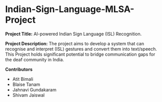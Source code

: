 # Indian-Sign-Language-MLSA-Project

**Project Title:** AI-powered Indian Sign Language (ISL) Recognition. 

**Project Description:** The project aims to develop a system that can recognise and interpret (ISL) gestures and convert them into text/speech. This Project holds significant potential to bridge communication gaps for the deaf community in India.

**Contributors**
* Atit Bimali
* Blaise Tanam
* Jahnavi Gundakaram
* Shivam Jaiswal
